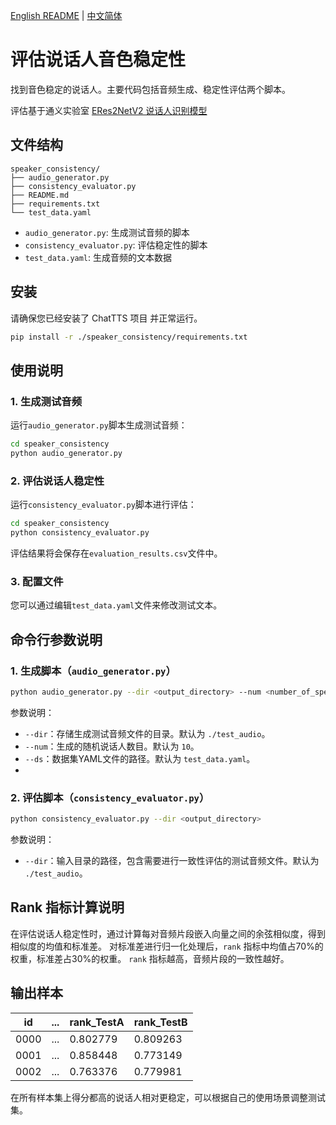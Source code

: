 [English README](README.en.md) | [中文简体](README.md)

# 评估说话人音色稳定性

找到音色稳定的说话人。主要代码包括音频生成、稳定性评估两个脚本。

评估基于通义实验室 [ERes2NetV2 说话人识别模型](https://modelscope.cn/models/iic/speech_eres2netv2_sv_zh-cn_16k-common/summary)

## 文件结构

```
speaker_consistency/
├── audio_generator.py
├── consistency_evaluator.py
├── README.md
├── requirements.txt
└── test_data.yaml
```


- `audio_generator.py`: 生成测试音频的脚本
- `consistency_evaluator.py`: 评估稳定性的脚本
- `test_data.yaml`: 生成音频的文本数据

## 安装

请确保您已经安装了 ChatTTS 项目 并正常运行。

```bash
pip install -r ./speaker_consistency/requirements.txt
```

## 使用说明

### 1. 生成测试音频

运行`audio_generator.py`脚本生成测试音频：

```bash
cd speaker_consistency
python audio_generator.py
```
### 2. 评估说话人稳定性

运行`consistency_evaluator.py`脚本进行评估：

```bash
cd speaker_consistency
python consistency_evaluator.py
```

评估结果将会保存在`evaluation_results.csv`文件中。

### 3. 配置文件

您可以通过编辑`test_data.yaml`文件来修改测试文本。


## 命令行参数说明

### 1. 生成脚本（`audio_generator.py`）

```bash
python audio_generator.py --dir <output_directory> --num <number_of_speakers> --ds <dataset_yaml_file>
```

参数说明：

- `--dir`：存储生成测试音频文件的目录。默认为 `./test_audio`。
- `--num`：生成的随机说话人数目。默认为 `10`。
- `--ds`：数据集YAML文件的路径。默认为 `test_data.yaml`。
- 
### 2. 评估脚本（`consistency_evaluator.py`）

```bash
python consistency_evaluator.py --dir <output_directory>
```

参数说明：

- `--dir`：输入目录的路径，包含需要进行一致性评估的测试音频文件。默认为 `./test_audio`。

## Rank 指标计算说明

在评估说话人稳定性时，通过计算每对音频片段嵌入向量之间的余弦相似度，得到相似度的均值和标准差。
对标准差进行归一化处理后，`rank` 指标中均值占70%的权重，标准差占30%的权重。
`rank` 指标越高，音频片段的一致性越好。


## 输出样本

| id   | ... | rank_TestA | rank_TestB |
|------|-----|------------|------------|
| 0000 | ... | 0.802779   | 0.809263   |
| 0001 | ... | 0.858448   | 0.773149   |
| 0002 | ... | 0.763376   | 0.779981   |

在所有样本集上得分都高的说话人相对更稳定，可以根据自己的使用场景调整测试集。